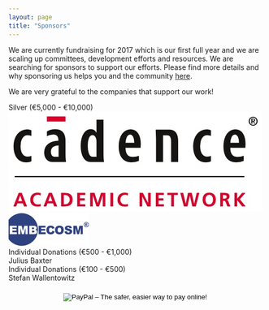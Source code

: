 ```yaml
---
layout: page
title: "Sponsors"
---
```


We are currently fundraising for 2017 which is our first full year and
we are scaling up committees, development efforts and resources. We
are searching for sponsors to support our efforts. Please find more
details and why sponsoring us helps you and the community
[here](sponsoring).

We are very grateful to the companies that support our work!

<!--<div class="panel panel-sponsors panel-platinum">Platinum (> €20,000)</div>

<div class="panel panel-sponsors panel-gold">Gold (€10,000 - €20,000)</div>-->

<div class="panel panel-sponsors panel-silver">Silver (€5,000 - €10,000)</div>

<div class="row">
  <div class="col-sm-3 col-xs-6">
    <a target="_blank" href="https://www.cadence.com/content/cadence-www/global/en_US/home/services/cadence-academic-network.html">
      <img src="/assets/Cadence.jpg" class="img-responsive" />
	  </a>
  </div>
  <div class="col-sm-3 col-xs-6">
    <a target="_blank" href="http://embecosm.com">
      <img src="/assets/Embecosm.png" class="img-responsive" />
	  </a>
  </div>
</div>

<!--<div class="panel panel-sponsors panel-bronze">Bronze (€1,000 - €5,000)</div>

<div class="row">
<div class="col-sm-3"><a target="_blank" href="http://www.embecosm.com/">Embecosm Ltd.</a></div>
</div>-->

<div class="panel panel-sponsors panel-individual">Individual Donations (€500 - €1,000)</div>

<div class="row">
<div class="col-sm-3">Julius Baxter</div>
</div>

<div class="panel panel-sponsors panel-individual">Individual Donations (€100 - €500)</div>

<div class="row">
<div class="col-sm-3">Stefan Wallentowitz</div>
</div>

<div class="row" style="margin-top: 20px">
<div class="col-sm-12">
<center>
<form action="https://www.paypal.com/cgi-bin/webscr" method="post"
target="_top">
<input type="hidden" name="cmd" value="_s-xclick">
<input type="hidden" name="hosted_button_id" value="QHKDZY6XM44YN">
<input type="image"
src="https://www.paypalobjects.com/en_US/GB/i/btn/btn_donateCC_LG.gif"
border="0" name="submit" alt="PayPal – The safer, easier way to pay
online!">
<img alt="" border="0"
src="https://www.paypalobjects.com/en_GB/i/scr/pixel.gif" width="1"
height="1">
</form>
</center>
</div>
</div>
